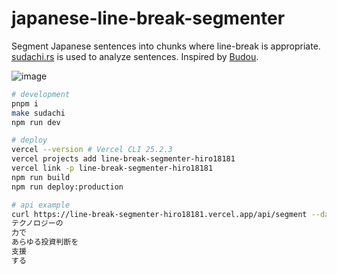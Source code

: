 # japanese-line-break-segmenter

Segment Japanese sentences into chunks where line-break is appropriate.
[sudachi.rs](https://github.com/WorksApplications/sudachi.rs) is used to analyze sentences.
Inspired by [Budou](https://github.com/google/budou).

![image](https://user-images.githubusercontent.com/4232207/193416298-6ae52988-d8e4-4616-a75e-8ee0be9a1f2a.png)

```sh
# development
pnpm i
make sudachi
npm run dev

# deploy
vercel --version # Vercel CLI 25.2.3
vercel projects add line-break-segmenter-hiro18181
vercel link -p line-break-segmenter-hiro18181
npm run build
npm run deploy:production

# api example
curl https://line-break-segmenter-hiro18181.vercel.app/api/segment --data-binary 'テクノロジーの力であらゆる投資判断を支援する' | jq -r '.text'
テクノロジーの
力で
あらゆる投資判断を
支援
する
```
